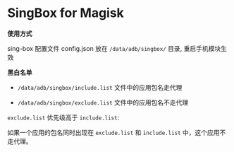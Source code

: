 # SingBox for Magisk

**使用方式**

sing-box 配置文件 config.json 放在 `/data/adb/singbox/` 目录, 重启手机模块生效

**黑白名单**

- `/data/adb/singbox/include.list` 文件中的应用包名走代理

- `/data/adb/singbox/exclude.list` 文件中的应用包名不走代理

`exclude.list` 优先级高于 `include.list`:

如果一个应用的包名同时出现在 `exclude.list` 和 `include.list` 中，这个应用不走代理。

